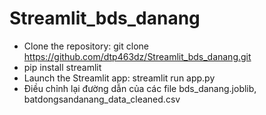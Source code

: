 # Streamlit_bds_danang

- Clone the repository: git clone https://github.com/dtp463dz/Streamlit_bds_danang.git
- pip install streamlit
- Launch the Streamlit app: streamlit run app.py
- Điều chỉnh lại đường dẫn của các file bds_danang.joblib, batdongsandanang_data_cleaned.csv
